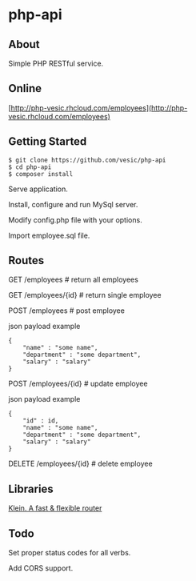 # php-api

## About

Simple PHP RESTful service.

## Online

[http://php-vesic.rhcloud.com/employees](http://php-vesic.rhcloud.com/employees)

## Getting Started

```
$ git clone https://github.com/vesic/php-api
$ cd php-api
$ composer install
```

Serve application.

Install, configure and run MySql server.

Modify config.php file with your options.

Import employee.sql file.

## Routes

GET /employees # return all employees

GET /employees/{id} # return single employee

POST /employees # post employee

json payload example 
```
{
    "name" : "some name",
    "department" : "some department",
    "salary" : "salary"
}
```

POST /employees/{id} # update employee

json payload example
```
{
    "id" : id,
    "name" : "some name",
    "department" : "some department",
    "salary" : "salary"
}
```

DELETE /employees/{id} # delete employee

## Libraries

[Klein. A fast & flexible router](https://github.com/klein/klein.php)

## Todo

Set proper status codes for all verbs.

Add CORS support.
